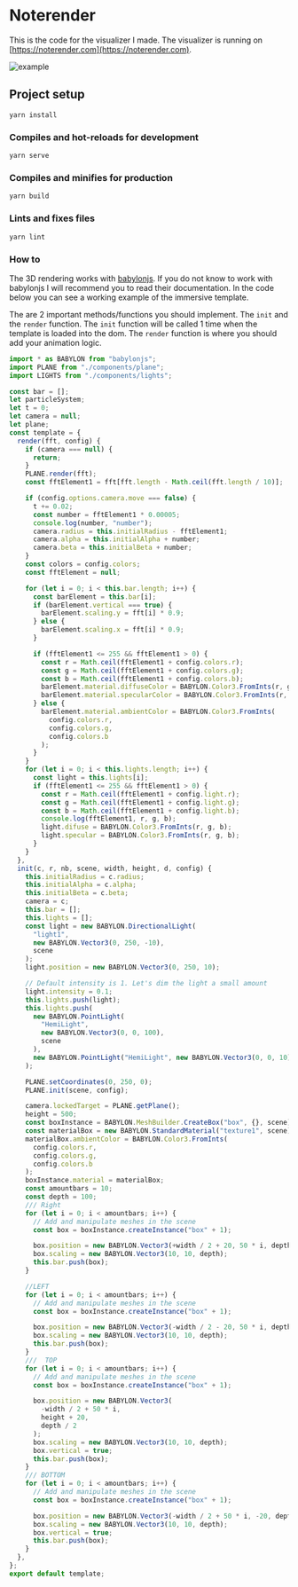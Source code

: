 # Noterender

This is the code for the visualizer I made. The visualizer is running on [https://noterender.com](https://noterender.com).


![example](https://github.com/denzyldick/noterender/blob/main/example.gif)

## Project setup
```
yarn install
```

### Compiles and hot-reloads for development
```
yarn serve
```

### Compiles and minifies for production
```
yarn build
```

### Lints and fixes files
```
yarn lint
```
### How to

The 3D rendering works with [babylonjs](https://www.babylonjs.com/). If you do not know to work with 
babylonjs I will recommend you to read their documentation. In the code below you can see a working example of the 
immersive template. 

The are 2 important methods/functions you should implement. The `init` and the `render` function. 
The `init` function will be called 1 time when the template is loaded into the dom. 
The `render` function is where you should add your animation logic. 

```js
import * as BABYLON from "babylonjs";
import PLANE from "./components/plane";
import LIGHTS from "./components/lights";

const bar = [];
let particleSystem;
let t = 0;
let camera = null;
let plane;
const template = {
  render(fft, config) {
    if (camera === null) {
      return;
    }
    PLANE.render(fft);
    const fftElement1 = fft[fft.length - Math.ceil(fft.length / 10)];

    if (config.options.camera.move === false) {
      t += 0.02;
      const number = fftElement1 * 0.00005;
      console.log(number, "number");
      camera.radius = this.initialRadius - fftElement1;
      camera.alpha = this.initialAlpha + number;
      camera.beta = this.initialBeta + number;
    }
    const colors = config.colors;
    const fftElement = null;

    for (let i = 0; i < this.bar.length; i++) {
      const barElement = this.bar[i];
      if (barElement.vertical === true) {
        barElement.scaling.y = fft[i] * 0.9;
      } else {
        barElement.scaling.x = fft[i] * 0.9;
      }

      if (fftElement1 <= 255 && fftElement1 > 0) {
        const r = Math.ceil(fftElement1 + config.colors.r);
        const g = Math.ceil(fftElement1 + config.colors.g);
        const b = Math.ceil(fftElement1 + config.colors.b);
        barElement.material.diffuseColor = BABYLON.Color3.FromInts(r, g, b);
        barElement.material.specularColor = BABYLON.Color3.FromInts(r, g, b);
      } else {
        barElement.material.ambientColor = BABYLON.Color3.FromInts(
          config.colors.r,
          config.colors.g,
          config.colors.b
        );
      }
    }
    for (let i = 0; i < this.lights.length; i++) {
      const light = this.lights[i];
      if (fftElement1 <= 255 && fftElement1 > 0) {
        const r = Math.ceil(fftElement1 + config.light.r);
        const g = Math.ceil(fftElement1 + config.light.g);
        const b = Math.ceil(fftElement1 + config.light.b);
        console.log(fftElement1, r, g, b);
        light.difuse = BABYLON.Color3.FromInts(r, g, b);
        light.specular = BABYLON.Color3.FromInts(r, g, b);
      }
    }
  },
  init(c, r, nb, scene, width, height, d, config) {
    this.initialRadius = c.radius;
    this.initialAlpha = c.alpha;
    this.initialBeta = c.beta;
    camera = c;
    this.bar = [];
    this.lights = [];
    const light = new BABYLON.DirectionalLight(
      "light1",
      new BABYLON.Vector3(0, 250, -10),
      scene
    );
    light.position = new BABYLON.Vector3(0, 250, 10);

    // Default intensity is 1. Let's dim the light a small amount
    light.intensity = 0.1;
    this.lights.push(light);
    this.lights.push(
      new BABYLON.PointLight(
        "HemiLight",
        new BABYLON.Vector3(0, 0, 100),
        scene
      ),
      new BABYLON.PointLight("HemiLight", new BABYLON.Vector3(0, 0, 10), scene)
    );

    PLANE.setCoordinates(0, 250, 0);
    PLANE.init(scene, config);

    camera.lockedTarget = PLANE.getPlane();
    height = 500;
    const boxInstance = BABYLON.MeshBuilder.CreateBox("box", {}, scene);
    const materialBox = new BABYLON.StandardMaterial("texture1", scene);
    materialBox.ambientColor = BABYLON.Color3.FromInts(
      config.colors.r,
      config.colors.g,
      config.colors.b
    );
    boxInstance.material = materialBox;
    const amountbars = 10;
    const depth = 100;
    /// Right
    for (let i = 0; i < amountbars; i++) {
      // Add and manipulate meshes in the scene
      const box = boxInstance.createInstance("box" + 1);

      box.position = new BABYLON.Vector3(+width / 2 + 20, 50 * i, depth / 2);
      box.scaling = new BABYLON.Vector3(10, 10, depth);
      this.bar.push(box);
    }

    //LEFT
    for (let i = 0; i < amountbars; i++) {
      // Add and manipulate meshes in the scene
      const box = boxInstance.createInstance("box" + 1);

      box.position = new BABYLON.Vector3(-width / 2 - 20, 50 * i, depth / 2);
      box.scaling = new BABYLON.Vector3(10, 10, depth);
      this.bar.push(box);
    }
    ///  TOP
    for (let i = 0; i < amountbars; i++) {
      // Add and manipulate meshes in the scene
      const box = boxInstance.createInstance("box" + 1);

      box.position = new BABYLON.Vector3(
        -width / 2 + 50 * i,
        height + 20,
        depth / 2
      );
      box.scaling = new BABYLON.Vector3(10, 10, depth);
      box.vertical = true;
      this.bar.push(box);
    }
    /// BOTTOM
    for (let i = 0; i < amountbars; i++) {
      // Add and manipulate meshes in the scene
      const box = boxInstance.createInstance("box" + 1);

      box.position = new BABYLON.Vector3(-width / 2 + 50 * i, -20, depth / 2);
      box.scaling = new BABYLON.Vector3(10, 10, depth);
      box.vertical = true;
      this.bar.push(box);
    }
  },
};
export default template;
```
